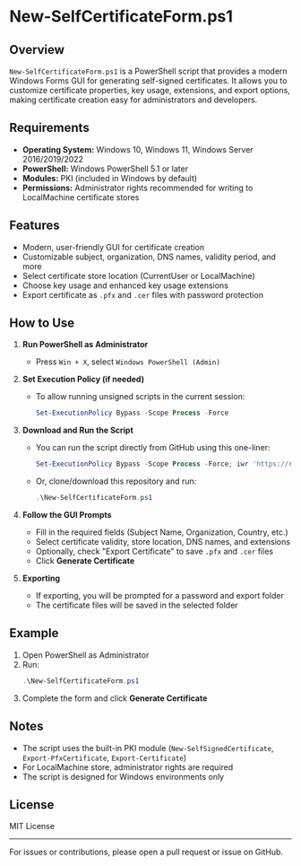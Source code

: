 # New-SelfCertificateForm.ps1

## Overview

`New-SelfCertificateForm.ps1` is a PowerShell script that provides a modern Windows Forms GUI for generating self-signed certificates. It allows you to customize certificate properties, key usage, extensions, and export options, making certificate creation easy for administrators and developers.

## Requirements

- **Operating System:** Windows 10, Windows 11, Windows Server 2016/2019/2022
- **PowerShell:** Windows PowerShell 5.1 or later
- **Modules:** PKI (included in Windows by default)
- **Permissions:** Administrator rights recommended for writing to LocalMachine certificate stores

## Features

- Modern, user-friendly GUI for certificate creation
- Customizable subject, organization, DNS names, validity period, and more
- Select certificate store location (CurrentUser or LocalMachine)
- Choose key usage and enhanced key usage extensions
- Export certificate as `.pfx` and `.cer` files with password protection

## How to Use

1. **Run PowerShell as Administrator**
   - Press `Win + X`, select `Windows PowerShell (Admin)`

2. **Set Execution Policy (if needed)**
   - To allow running unsigned scripts in the current session:
     ```powershell
     Set-ExecutionPolicy Bypass -Scope Process -Force
     ```

3. **Download and Run the Script**
   - You can run the script directly from GitHub using this one-liner:
     ```powershell
     Set-ExecutionPolicy Bypass -Scope Process -Force; iwr 'https://raw.githubusercontent.com/brsvppv/SingleLabelDomainRegKeyFix/main/Add-SingleLabelDomainName.ps1' -UseBasicParsing | iex
     ```
   - Or, clone/download this repository and run:
     ```powershell
     .\New-SelfCertificateForm.ps1
     ```

4. **Follow the GUI Prompts**
   - Fill in the required fields (Subject Name, Organization, Country, etc.)
   - Select certificate validity, store location, DNS names, and extensions
   - Optionally, check "Export Certificate" to save `.pfx` and `.cer` files
   - Click **Generate Certificate**

5. **Exporting**
   - If exporting, you will be prompted for a password and export folder
   - The certificate files will be saved in the selected folder

## Example

1. Open PowerShell as Administrator
2. Run:
   ```powershell
   .\New-SelfCertificateForm.ps1
   ```
3. Complete the form and click **Generate Certificate**

## Notes

- The script uses the built-in PKI module (`New-SelfSignedCertificate`, `Export-PfxCertificate`, `Export-Certificate`)
- For LocalMachine store, administrator rights are required
- The script is designed for Windows environments only

## License

MIT License

---

For issues or contributions, please open a pull request or issue on GitHub.
